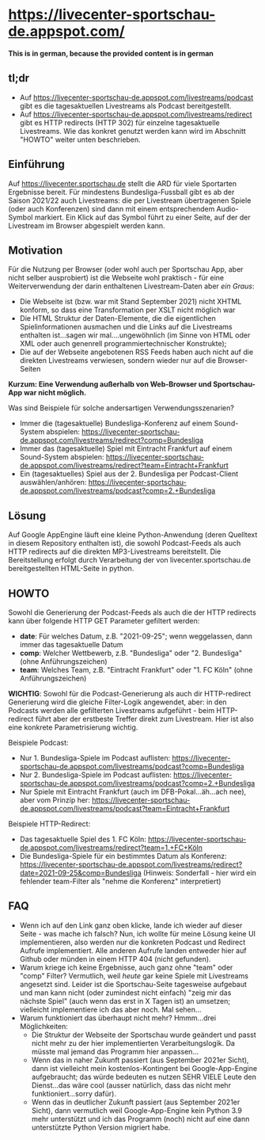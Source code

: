 # https://livecenter-sportschau-de.appspot.com/

**This is in german, because the provided content is in german**

## tl;dr ##
* Auf https://livecenter-sportschau-de.appspot.com/livestreams/podcast gibt es die tagesaktuellen Livestreams als Podcast bereitgestellt.
* Auf https://livecenter-sportschau-de.appspot.com/livestreams/redirect gibt es HTTP redirects (HTTP 302) für einzelne  tagesaktuelle Livestreams.
Wie das konkret genutzt werden kann wird im Abschnitt "HOWTO" weiter unten beschrieben.

## Einführung ##

Auf https://livecenter.sportschau.de stellt die ARD für viele Sportarten Ergebnisse bereit. Für mindestens Bundesliga-Fussball gibt es ab der Saison 2021/22 auch Livestreams: die per Livestream übertragenen Spiele (oder auch Konferenzen) sind dann mit einem entsprechendem Audio-Symbol markiert. Ein Klick auf das Symbol führt zu einer Seite, auf der der Livestream im Browser abgespielt werden kann.

## Motivation ##

Für die Nutzung per Browser (oder wohl auch per Sportschau App, aber nicht selber ausprobiert) ist die Webseite wohl praktisch - für eine Weiterverwendung der darin enthaltenen Livestream-Daten aber *ein Graus*: 
* Die Webseite ist (bzw. war mit Stand September 2021) nicht XHTML konform, so dass eine Transformation per XSLT nicht möglich war
* Die HTML Struktur der Daten-Elemente, die die eigentlichen Spielinformationen ausmachen und die Links auf die Livestreams enthalten ist...sagen wir mal....ungewöhnlich (im Sinne von HTML oder XML oder auch genenrell programmiertechnischer Konstrukte);
* Die auf der Webseite angebotenen RSS Feeds haben auch nicht auf die direkten Livestreams verwiesen, sondern wieder nur auf die Browser-Seiten

**Kurzum: Eine Verwendung außerhalb von Web-Browser und Sportschau-App war nicht möglich.**

Was sind Beispiele für solche andersartigen Verwendungsszenarien?
* Immer die (tagesaktuelle) Bundesliga-Konferenz auf einem Sound-System abspielen: https://livecenter-sportschau-de.appspot.com/livestreams/redirect?comp=Bundesliga
* Immer das (tagesaktuelle) Spiel mit Eintracht Frankfurt auf einem Sound-System abspielen: https://livecenter-sportschau-de.appspot.com/livestreams/redirect?team=Eintracht+Frankfurt
* Ein (tagesaktuelles) Spiel aus der 2. Bundesliga per Podcast-Client auswählen/anhören: https://livecenter-sportschau-de.appspot.com/livestreams/podcast?comp=2.+Bundesliga

## Lösung ##

Auf Google AppEngine läuft eine kleine Python-Anwendung (deren Quelltext in diesem Repository enthalten ist), die sowohl Podcast-Feeds als auch HTTP redirects auf die direkten MP3-Livestreams bereitstellt. Die Bereitstellung erfolgt durch Verarbeitung der von livecenter.sportschau.de bereitgestellten HTML-Seite in python.

## HOWTO ##

Sowohl die Generierung der Podcast-Feeds als auch die der HTTP redirects kann über folgende HTTP GET Parameter gefiltert werden:
* **date**: Für welches Datum, z.B. "2021-09-25"; wenn weggelassen, dann immer das tagesaktuelle Datum
* **comp**: Welcher Wettbewerb, z.B. "Bundesliga" oder "2. Bundesliga" (ohne Anführungszeichen)
* **team**: Welches Team, z.B. "Eintracht Frankfurt" oder "1. FC Köln" (ohne Anführungszeichen)

**WICHTIG**: Sowohl für die Podcast-Generierung als auch dir HTTP-redirect Generierung wird die gleiche Filter-Logik angewendet, aber: in den Podcasts werden alle gefilterten Livestreams aufgeführt - beim HTTP-redirect führt aber der erstbeste Treffer direkt zum Livestream. Hier ist also eine konkrete Parametrisierung wichtig.

Beispiele Podcast:
* Nur 1. Bundesliga-Spiele im Podcast auflisten: https://livecenter-sportschau-de.appspot.com/livestreams/podcast?comp=Bundesliga
* Nur 2. Bundesliga-Spiele im Podcast auflisten: https://livecenter-sportschau-de.appspot.com/livestreams/podcast?comp=2.+Bundesliga
* Nur Spiele mit Eintracht Frankfurt (auch im DFB-Pokal...äh...ach nee), aber vom Prinzíp her: https://livecenter-sportschau-de.appspot.com/livestreams/podcast?team=Eintracht+Frankfurt

Beispiele HTTP-Redirect:
* Das tagesaktuelle Spiel des 1. FC Köln:  https://livecenter-sportschau-de.appspot.com/livestreams/redirect?team=1.+FC+Köln
* Die Bundesliga-Spiele für ein bestimmtes Datum als Konferenz: https://livecenter-sportschau-de.appspot.com/livestreams/redirect?date=2021-09-25&comp=Bundesliga (Hinweis: Sonderfall - hier wird ein fehlender team-Filter als "nehme die Konferenz" interpretiert) 

## FAQ ##

* Wenn ich auf den Link ganz oben klicke, lande ich wieder auf dieser Seite - was mache ich falsch? Nun, ich wollte für meine Lösung keine UI implementieren, also werden nur die konkreten Podcast und Redirect Aufrufe implementiert. Alle anderen Aufrufe landen entweder hier auf Github oder münden in einem HTTP 404 (nicht gefunden).
* Warum kriege ich keine Ergebnisse, auch ganz ohne "team" oder "comp" Filter? Vermutlich, weil *heute* gar keine Spiele mit Livestreams angesetzt sind. Leider ist die Sportschau-Seite tagesweise aufgebaut und man kann nicht (oder zumindest nicht einfach) "zeig mir das nächste Spiel" (auch wenn das erst in X Tagen ist) an umsetzen; vielleicht implementiere ich das aber noch. Mal sehen...
* Warum funktioniert das überhaupt nicht mehr? Hmmm...drei Möglichkeiten:
  * Die Struktur der Webseite der Sportschau wurde geändert und passt nicht mehr zu der hier implementierten Verarbeitungslogik. Da müsste mal jemand das Programm hier anpassen...
  * Wenn das in naher Zukunft passiert (aus September 2021er Sicht), dann ist vielleicht mein kostenlos-Kontingent bei Google-App-Engine aufgebraucht; das würde bedeuten es nutzen SEHR VIELE Leute den Dienst...das wäre cool (ausser natürlich, dass das nicht mehr funktioniert...sorry dafür).
  * Wenn das in deutlicher Zukunft passiert (aus September 2021er Sicht), dann vermutlich weil Google-App-Engine kein Python 3.9 mehr unterstützt und ich das Programm (noch) nicht auf eine dann unterstützte Python Version migriert habe.
